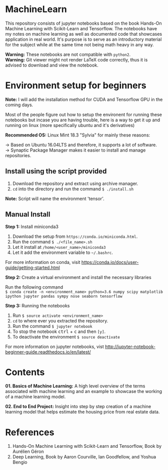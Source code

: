 # MachineLearn
This repository consists of jupyter notebooks based on the book Hands-On Machine Learning with Scikit-Learn and Tensorflow.
The notebooks have my notes on machine learning as well as documented code that showcases application in real world. It's purpose is to serve as an introductory material for the subject while at the same time not being math heavy in any way.<br>

**Warning:** These notebooks are not compatible with `python2`.<br>
**Warning:** Git viewer might not render LaTeX code correctly, thus it is advised to download and view the notebook.

# Environment setup for beginners
**Note:** I will add the installation method for CUDA and Tensorflow GPU in the coming days.<br>

Most of the people figure out how to setup the environent for running these notebooks but incase you are having trouble, here is a way to get it up and running on linux (more specifically ubuntu and it's derivatives)<br>

**Recommended OS:** Linux Mint 18.3 "Sylvia" for mainly these reasons:<br>

-> Based on Ubuntu 16.04LTS and therefore, it supports a lot of software.<br>
-> Synaptic Package Manager makes it easier to install and manage repositories.<br>

## Install using the script provided
1. Download the repository and extract using archive manager.
2. `cd` into the directory and run the command `$ ./install.sh`<br>

**Note:** Script will name the environment 'tensor'.

## Manual Install
**Step 1:** Install miniconda3<br>

1. Download the setup from `https://conda.io/miniconda.html`.
2. Run the command `$ ./<file_name>.sh`
3. Let it install at `/home/<user_name>/miniconda3`
4. Let it add the environment variable to `~/.bashrc`. 

For more information on conda, visit https://conda.io/docs/user-guide/getting-started.html<br>

**Step 2:** Create a virtual environment and install the necessary libraries <br>

Run the following command <br>`$ conda create -n <environment_name> python=3.6
numpy scipy matplotlib ipython jupyter pandas sympy nose seaborn tensorflow`

**Step 3:** Running the notebooks
1. Run `$ source activate <environment_name>`
2. `cd` to where ever you extracted the repository.
3. Run the command `$ jupyter notebook`
4. To stop the notebook <kbd>ctrl</kbd> + <kbd>c</kbd> and then `[y]`.
5. To deactivate the environment `$ source deactivate`

For more information on jupyter notebooks, vist http://jupyter-notebook-beginner-guide.readthedocs.io/en/latest/<br>

# Contents
**01. Basics of Machine Learning:** A high level overview of the terms associated with machine learning and an example to showcase the working of a machine learning model.

**02. End to End Project:** Insight into step by step creation of a machine learning model that helps estimate the housing price from real estate data. 

# References
1. Hands-On Machine Learning with Scikit-Learn and Tensorflow, Book by Aurélien Géron
2. Deep Learning, Book by Aaron Courville, Ian Goodfellow, and Yoshua Bengio
